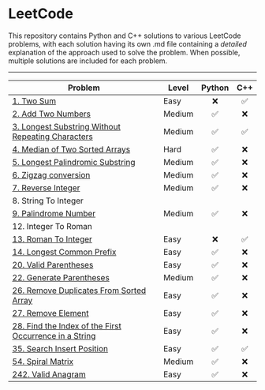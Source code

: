 # LeetCode
This repository contains Python and C++ solutions to various LeetCode problems, with each solution having its own .md file containing a *detailed* explanation of the approach used to solve the problem. When possible, multiple solutions are included for each problem.

----

| Problem    | Level | Python | C++ |
| ---- | ---- | :----: | :----: |
| [1. Two Sum](problems/twosum.md)  | Easy      | :x:| ✅| 
| [2. Add Two Numbers](problems/addtwonumbers.md) | Medium | :white_check_mark: | :x: |
| [3. Longest Substring Without Repeating Characters](problems/lswrc.md) | Medium | :white_check_mark: | :white_check_mark:|
| [4. Median of Two Sorted Arrays](problems/mediantwosortedarrays.md) | Hard | ✅ | ❌ |
| [5. Longest Palindromic Substring](problems/longestpalindromicsubstring.md) | Medium | ✅ | ❌ |
| [6. Zigzag conversion](problems/zigzag.md) | Medium | ✅ | :x: |
| [7. Reverse Integer](problems/revinteger.md) | Medium | ✅ | :x: |
| 8. String To Integer | | |
| [9. Palindrome Number](problems/palindrome.md) | Medium | ✅ |:x: |
| 12. Integer To Roman | | |
| [13. Roman To Integer](problems/romantoint.md) | Easy |:x: | ✅ |
| [14. Longest Common Prefix](problems/longestcommonprefix.md) | Easy | ✅ | :x: |
| [20. Valid Parentheses](problems/parentheses.md) | Easy |:white_check_mark: | :x: |
| [22. Generate Parentheses](problems/allparentheses.md) | Medium | ✅ | :x: |
| [26. Remove Duplicates From Sorted Array]() | Easy | ✅ | :x:| 
| [27. Remove Element](problems/removelement.md) | Easy | ✅ | :x: | 
| [28. Find the Index of the First Occurrence in a String](problems/findneedle.md) | Easy | :white_check_mark: | :x: |
| [35. Search Insert Position](problems/searchinsert.md) | Easy | :white_check_mark: | :white_check_mark: |
| [54. Spiral Matrix]() | Medium | ✅  | :x: |
| [242. Valid Anagram](problems/validanagram.md) | Easy | :white_check_mark: | :x: |
